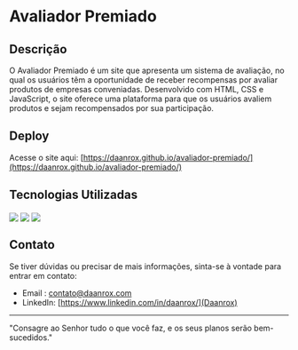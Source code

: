 # Avaliador Premiado

## Descrição
O Avaliador Premiado é um site que apresenta um sistema de avaliação, no qual os usuários têm a oportunidade de receber recompensas por avaliar produtos de empresas conveniadas. Desenvolvido com HTML, CSS e JavaScript, o site oferece uma plataforma para que os usuários avaliem produtos e sejam recompensados por sua participação.

## Deploy
Acesse o site aqui: [https://daanrox.github.io/avaliador-premiado/](https://daanrox.github.io/avaliador-premiado/)

## Tecnologias Utilizadas
<div>
  <img align="center" src="https://img.shields.io/badge/HTML5-E34F26?style=for-the-badge&logo=html5&logoColor=white"/>
  <img align="center" src="https://img.shields.io/badge/CSS3-1572B6?style=for-the-badge&logo=css3&logoColor=white"/>
  <img align="center" src="https://img.shields.io/badge/JavaScript-F7DF1E?style=for-the-badge&logo=javascript&logoColor=black"/>
</div>

## Contato
Se tiver dúvidas ou precisar de mais informações, sinta-se à vontade para entrar em contato:
- Email : [contato@daanrox.com](mailto:contato@daanrox.com)
- LinkedIn: [https://www.linkedin.com/in/daanrox/](Daanrox)

--- 

"Consagre ao Senhor tudo o que você faz, e os seus planos serão bem-sucedidos."
